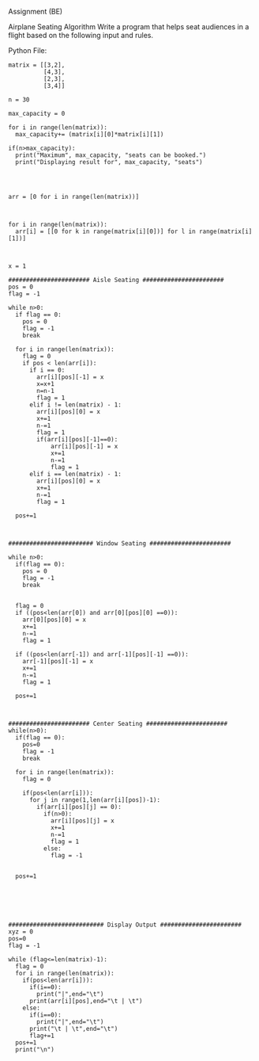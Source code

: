 Assignment (BE)

Airplane Seating Algorithm
Write a program that helps seat audiences in a flight based on the following input and rules.

Python File:

    matrix = [[3,2],
              [4,3],    
              [2,3],
              [3,4]]

    n = 30

    max_capacity = 0

    for i in range(len(matrix)):
      max_capacity+= (matrix[i][0]*matrix[i][1])

    if(n>max_capacity):
      print("Maximum", max_capacity, "seats can be booked.")
      print("Displaying result for", max_capacity, "seats")




    arr = [0 for i in range(len(matrix))]



    for i in range(len(matrix)):
      arr[i] = [[0 for k in range(matrix[i][0])] for l in range(matrix[i][1])]



    x = 1

    ####################### Aisle Seating #######################
    pos = 0
    flag = -1 

    while n>0:
      if flag == 0:
        pos = 0
        flag = -1
        break

      for i in range(len(matrix)):
        flag = 0
        if pos < len(arr[i]):
          if i == 0:
            arr[i][pos][-1] = x
            x=x+1
            n=n-1
            flag = 1
          elif i != len(matrix) - 1:
            arr[i][pos][0] = x
            x+=1
            n-=1
            flag = 1
            if(arr[i][pos][-1]==0):
                arr[i][pos][-1] = x
                x+=1
                n-=1
                flag = 1
          elif i == len(matrix) - 1:
            arr[i][pos][0] = x
            x+=1
            n-=1
            flag = 1

      pos+=1



    ######################## Window Seating #######################

    while n>0:
      if(flag == 0):
        pos = 0
        flag = -1
        break


      flag = 0
      if ((pos<len(arr[0]) and arr[0][pos][0] ==0)):
        arr[0][pos][0] = x
        x+=1
        n-=1
        flag = 1

      if ((pos<len(arr[-1]) and arr[-1][pos][-1] ==0)):
        arr[-1][pos][-1] = x
        x+=1
        n-=1
        flag = 1

      pos+=1



    ####################### Center Seating #######################
    while(n>0):
      if(flag == 0):
        pos=0
        flag = -1
        break

      for i in range(len(matrix)):
        flag = 0

        if(pos<len(arr[i])):
          for j in range(1,len(arr[i][pos])-1):
            if(arr[i][pos][j] == 0):
              if(n>0):
                arr[i][pos][j] = x
                x+=1
                n-=1
                flag = 1
              else:
                flag = -1


      pos+=1






    ########################### Display Output #######################
    xyz = 0
    pos=0
    flag = -1

    while (flag<=len(matrix)-1):
      flag = 0
      for i in range(len(matrix)):
        if(pos<len(arr[i])):
          if(i==0):
            print("|",end="\t")
          print(arr[i][pos],end="\t | \t")
        else:
          if(i==0):
            print("|",end="\t")
          print("\t | \t",end="\t")
          flag+=1
      pos+=1
      print("\n")



